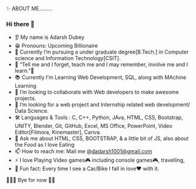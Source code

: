 ✨ ABOUT ME.........

###  Hi there 👋
* 👂 My name is Adarsh Dubey
* 😁 Pronouns: Upcoming Billionaire
* 🔭 Currently I’m pursuing a under graduate degree[B.Tech.] in Computer science and Information Technology[CSIT].
* 🌱 “Tell me and I forget, teach me and I may remember, involve me and I learn.”👀
* 📚 Currently I'm Learning Web Development, SQL, along with MAchine Learning
* 🎯 I’m looking to collaborate with Web developers to make awesome projects.
* 🤝 I’m looking for a web project and Internship related web development/ Data Science.
* 🛠️ Languages & Tools : C, C++, Python, JAva, HTML, CSS, Bootstrap, UNITY, Blender, Git, GitHub, Excel, MS Office, PowerPoint, Video Editor[Filmora, Kinemaster],                           Canva.
* 💬 Ask me about HTML, CSS, BOOTSTRAP, & a little bit of JS,
      also about the Food as I love Eating 
* 📫 How to reach me: Mail me @dadarsh1001@gmail.com
* ⚡ I love Playing Video games🎮 including console games🎮, travelling,
* 🎲 Fun fact: Every time I see a Car/Bike I fall in love❤️ with it.
 
👋👋👋 Bye for now 🏃💨 
